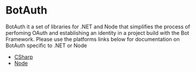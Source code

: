 # BotAuth
BotAuth it a set of libraries for .NET and Node that simplifies the process of perfoming OAuth and establishing an identity in a project build with the Bot Framework. Please use the platforms links below for documentation on BotAuth specific to .NET or Node

* [CSharp](../../tree/master/CSharp)
* [Node](../..//tree/master/Node)